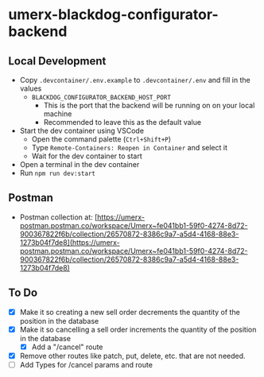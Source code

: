 # umerx-blackdog-configurator-backend

## Local Development

-   Copy `.devcontainer/.env.example` to `.devcontainer/.env` and fill in the values
    -   `BLACKDOG_CONFIGURATOR_BACKEND_HOST_PORT`
        -   This is the port that the backend will be running on on your local machine
        -   Recommended to leave this as the default value
-   Start the dev container using VSCode
    -   Open the command palette (`Ctrl+Shift+P`)
    -   Type `Remote-Containers: Reopen in Container` and select it
    -   Wait for the dev container to start
-   Open a terminal in the dev container
-   Run `npm run dev:start`

## Postman

-   Postman collection at: [https://umerx-postman.postman.co/workspace/Umerx~fe041bb1-59f0-4274-8d72-900367822f6b/collection/26570872-8386c9a7-a5d4-4168-88e3-1273b04f7de8](https://umerx-postman.postman.co/workspace/Umerx~fe041bb1-59f0-4274-8d72-900367822f6b/collection/26570872-8386c9a7-a5d4-4168-88e3-1273b04f7de8)

## To Do

-   [x] Make it so creating a new sell order decrements the quantity of the position in the database
-   [x] Make it so cancelling a sell order increments the quantity of the position in the database
    -   [x] Add a "/cancel" route
-   [x] Remove other routes like patch, put, delete, etc. that are not needed.
-   [ ] Add Types for /cancel params and route
